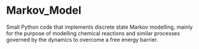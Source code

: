 # Markov_Model
Small Python code that implements discrete state Markov modelling, mainly for the purpose of modelling chemical reactions and similar processes governed by the dynamics to overcome a free energy barrier.
